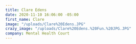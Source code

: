 ```yaml
---
title: Clare Edens
date: 2020-11-10 16:06:00 -05:00
first_name: Clare
image: "/uploads/Clare%20Edens.JPG"
crazy_image: "/uploads/Clare%20Edens.%20Fun.%20JPG.JPG"
company: Mental Health Court
---
```


